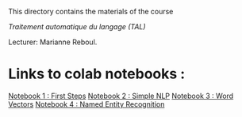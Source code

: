 
This directory contains the materials of the course

*Traitement automatique du langage (TAL)*

Lecturer: Marianne Reboul.

# Links to colab notebooks :
[Notebook 1 : First Steps](https://colab.research.google.com/drive/1oTFvOKyzrHAWdWnVziAGw3DOgJ15G-12?usp=sharing)
[Notebook 2 : Simple NLP](https://colab.research.google.com/drive/15bauUGnffDtzrkyAlXwkCGPRLxJPbKIa?usp=sharing)
[Notebook 3 : Word Vectors](https://colab.research.google.com/drive/1vljtCs-HW_OmYW78KhMu7aexDX8nrnAu?usp=sharing)
[Notebook 4 : Named Entity Recognition]()
